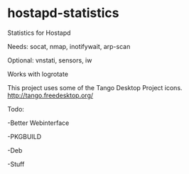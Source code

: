 hostapd-statistics
==================

Statistics for Hostapd


Needs: socat, nmap, inotifywait, arp-scan

Optional: vnstati, sensors, iw


Works with logrotate

This project uses some of the Tango Desktop Project icons. http://tango.freedesktop.org/

Todo:

-Better Webinterface

-PKGBUILD

-Deb

-Stuff


